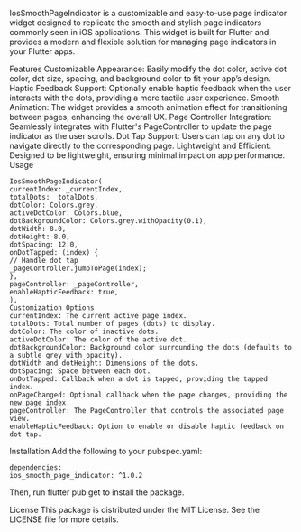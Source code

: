 IosSmoothPageIndicator is a customizable and easy-to-use page indicator widget designed to replicate the smooth and stylish page indicators commonly seen in iOS applications. This widget is built for Flutter and provides a modern and flexible solution for managing page indicators in your Flutter apps.

Features
Customizable Appearance: Easily modify the dot color, active dot color, dot size, spacing, and background color to fit your app’s design.
Haptic Feedback Support: Optionally enable haptic feedback when the user interacts with the dots, providing a more tactile user experience.
Smooth Animation: The widget provides a smooth animation effect for transitioning between pages, enhancing the overall UX.
Page Controller Integration: Seamlessly integrates with Flutter's PageController to update the page indicator as the user scrolls.
Dot Tap Support: Users can tap on any dot to navigate directly to the corresponding page.
Lightweight and Efficient: Designed to be lightweight, ensuring minimal impact on app performance.
Usage
````
IosSmoothPageIndicator(
currentIndex: _currentIndex,
totalDots: _totalDots,
dotColor: Colors.grey,
activeDotColor: Colors.blue,
dotBackgroundColor: Colors.grey.withOpacity(0.1),
dotWidth: 8.0,
dotHeight: 8.0,
dotSpacing: 12.0,
onDotTapped: (index) {
// Handle dot tap
_pageController.jumpToPage(index);
},
pageController: _pageController,
enableHapticFeedback: true,
),
Customization Options
currentIndex: The current active page index.
totalDots: Total number of pages (dots) to display.
dotColor: The color of inactive dots.
activeDotColor: The color of the active dot.
dotBackgroundColor: Background color surrounding the dots (defaults to a subtle grey with opacity).
dotWidth and dotHeight: Dimensions of the dots.
dotSpacing: Space between each dot.
onDotTapped: Callback when a dot is tapped, providing the tapped index.
onPageChanged: Optional callback when the page changes, providing the new page index.
pageController: The PageController that controls the associated page view.
enableHapticFeedback: Option to enable or disable haptic feedback on dot tap.
````
Installation
Add the following to your pubspec.yaml:

````
dependencies:
ios_smooth_page_indicator: ^1.0.2
````
Then, run flutter pub get to install the package.

License
This package is distributed under the MIT License. See the LICENSE file for more details.
